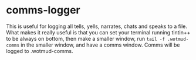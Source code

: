 comms-logger
============

This is useful for logging all tells, yells, narrates, chats and speaks to a file. 
What makes it really useful is that you can set your terminal running tintin++ to 
be always on bottom, then make a smaller window, run `tail -f .wotmud-comms` in 
the smaller window, and have a comms window. Comms will be logged to .wotmud-comms.
